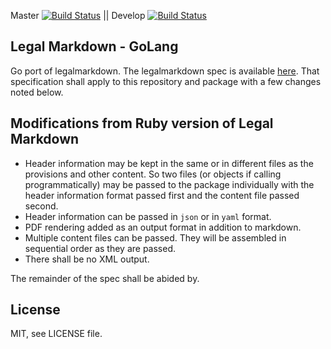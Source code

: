Master [![Build Status](https://travis-ci.org/eris-ltd/legalmarkdown.svg?branch=master)](https://travis-ci.org/reris-ltd/legalmarkdown) || Develop [![Build Status](https://travis-ci.org/eris-ltd/legalmarkdown.svg?branch=develop)](https://travis-ci.org/reris-ltd/legalmarkdown)

## Legal Markdown - GoLang

Go port of legalmarkdown. The legalmarkdown spec is available [here](https://github.com/compleatang/legal-markdown/blob/master/README.md). That specification shall apply to this repository and package with a few changes noted below.

## Modifications from Ruby version of Legal Markdown

* Header information may be kept in the same or in different files as the provisions and other content. So two files (or objects if calling programmatically) may be passed to the package individually with the header information format passed first and the content file passed second.
* Header information can be passed in `json` or in `yaml` format.
* PDF rendering added as an output format in addition to markdown.
* Multiple content files can be passed. They will be assembled in sequential order as they are passed.
* There shall be no XML output.

The remainder of the spec shall be abided by.

## License

MIT, see LICENSE file.